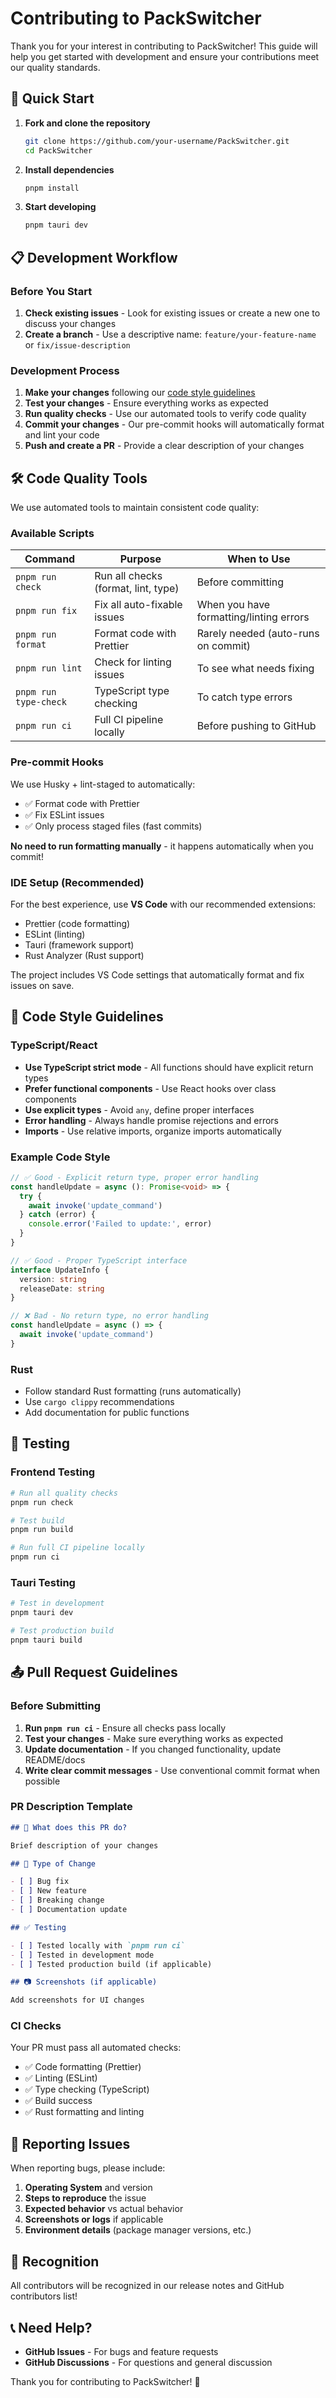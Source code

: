 # Contributing to PackSwitcher

Thank you for your interest in contributing to PackSwitcher! This guide will help you get started with development and ensure your contributions meet our quality standards.

## 🚀 Quick Start

1. **Fork and clone the repository**
   ```bash
   git clone https://github.com/your-username/PackSwitcher.git
   cd PackSwitcher
   ```

2. **Install dependencies**
   ```bash
   pnpm install
   ```

3. **Start developing**
   ```bash
   pnpm tauri dev
   ```

## 📋 Development Workflow

### Before You Start

1. **Check existing issues** - Look for existing issues or create a new one to discuss your changes
2. **Create a branch** - Use a descriptive name: `feature/your-feature-name` or `fix/issue-description`

### Development Process

1. **Make your changes** following our [code style guidelines](#code-style)
2. **Test your changes** - Ensure everything works as expected
3. **Run quality checks** - Use our automated tools to verify code quality
4. **Commit your changes** - Our pre-commit hooks will automatically format and lint your code
5. **Push and create a PR** - Provide a clear description of your changes

## 🛠️ Code Quality Tools

We use automated tools to maintain consistent code quality:

### Available Scripts

| Command | Purpose | When to Use |
|---------|---------|-------------|
| `pnpm run check` | Run all checks (format, lint, type) | Before committing |
| `pnpm run fix` | Fix all auto-fixable issues | When you have formatting/linting errors |
| `pnpm run format` | Format code with Prettier | Rarely needed (auto-runs on commit) |
| `pnpm run lint` | Check for linting issues | To see what needs fixing |
| `pnpm run type-check` | TypeScript type checking | To catch type errors |
| `pnpm run ci` | Full CI pipeline locally | Before pushing to GitHub |

### Pre-commit Hooks

We use Husky + lint-staged to automatically:
- ✅ Format code with Prettier
- ✅ Fix ESLint issues
- ✅ Only process staged files (fast commits)

**No need to run formatting manually** - it happens automatically when you commit!

### IDE Setup (Recommended)

For the best experience, use **VS Code** with our recommended extensions:
- Prettier (code formatting)
- ESLint (linting)
- Tauri (framework support)
- Rust Analyzer (Rust support)

The project includes VS Code settings that automatically format and fix issues on save.

## 📝 Code Style Guidelines

### TypeScript/React

- **Use TypeScript strict mode** - All functions should have explicit return types
- **Prefer functional components** - Use React hooks over class components
- **Use explicit types** - Avoid `any`, define proper interfaces
- **Error handling** - Always handle promise rejections and errors
- **Imports** - Use relative imports, organize imports automatically

### Example Code Style

```typescript
// ✅ Good - Explicit return type, proper error handling
const handleUpdate = async (): Promise<void> => {
  try {
    await invoke('update_command')
  } catch (error) {
    console.error('Failed to update:', error)
  }
}

// ✅ Good - Proper TypeScript interface
interface UpdateInfo {
  version: string
  releaseDate: string
}

// ❌ Bad - No return type, no error handling
const handleUpdate = async () => {
  await invoke('update_command')
}
```

### Rust

- Follow standard Rust formatting (runs automatically)
- Use `cargo clippy` recommendations
- Add documentation for public functions

## 🧪 Testing

### Frontend Testing

```bash
# Run all quality checks
pnpm run check

# Test build
pnpm run build

# Run full CI pipeline locally
pnpm run ci
```

### Tauri Testing

```bash
# Test in development
pnpm tauri dev

# Test production build
pnpm tauri build
```

## 📤 Pull Request Guidelines

### Before Submitting

1. **Run `pnpm run ci`** - Ensure all checks pass locally
2. **Test your changes** - Make sure everything works as expected
3. **Update documentation** - If you changed functionality, update README/docs
4. **Write clear commit messages** - Use conventional commit format when possible

### PR Description Template

```markdown
## 🎯 What does this PR do?

Brief description of your changes

## 🔧 Type of Change

- [ ] Bug fix
- [ ] New feature
- [ ] Breaking change
- [ ] Documentation update

## ✅ Testing

- [ ] Tested locally with `pnpm run ci`
- [ ] Tested in development mode
- [ ] Tested production build (if applicable)

## 📷 Screenshots (if applicable)

Add screenshots for UI changes
```

### CI Checks

Your PR must pass all automated checks:
- ✅ Code formatting (Prettier)
- ✅ Linting (ESLint)
- ✅ Type checking (TypeScript)
- ✅ Build success
- ✅ Rust formatting and linting

## 🐛 Reporting Issues

When reporting bugs, please include:

1. **Operating System** and version
2. **Steps to reproduce** the issue
3. **Expected behavior** vs actual behavior
4. **Screenshots or logs** if applicable
5. **Environment details** (package manager versions, etc.)

## 🎉 Recognition

All contributors will be recognized in our release notes and GitHub contributors list!

## 📞 Need Help?

- **GitHub Issues** - For bugs and feature requests
- **GitHub Discussions** - For questions and general discussion

Thank you for contributing to PackSwitcher! 🚀
